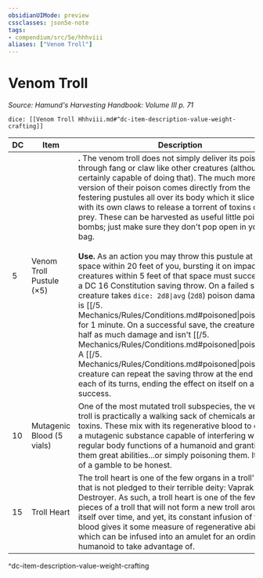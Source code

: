 ```yaml
---
obsidianUIMode: preview
cssclasses: json5e-note
tags:
- compendium/src/5e/hhhviii
aliases: ["Venom Troll"]
---
```

# Venom Troll
*Source: Hamund's Harvesting Handbook: Volume III p. 71* 

`dice: [[Venom Troll Hhhviii.md#^dc-item-description-value-weight-crafting]]`

| DC | Item | Description | Value | Weight | Crafting |
|----|------|-------------|-------|--------|----------|
| 5 | Venom Troll Pustule (×5) | **.** The venom troll does not simply deliver its poison through fang or claw like other creatures (although it is certainly capable of doing that). The much more potent version of their poison comes directly from the festering pustules all over its body which it slices open with its own claws to release a torrent of toxins on its prey. These can be harvested as useful little poison bombs; just make sure they don't pop open in your bag.<br /><br />**Use.** As an action you may throw this pustule at a space within 20 feet of you, bursting it on impact. All creatures within 5 feet of that space must succeed on a DC 16 Constitution saving throw. On a failed save, a creature takes `dice: 2d8\|avg` (`2d8`) poison damage and is [[/5. Mechanics/Rules/Conditions.md#poisoned\|poisoned]] for 1 minute. On a successful save, the creature takes half as much damage and isn't [[/5. Mechanics/Rules/Conditions.md#poisoned\|poisoned]]. A [[/5. Mechanics/Rules/Conditions.md#poisoned\|poisoned]] creature can repeat the saving throw at the end of each of its turns, ending the effect on itself on a success. | 3 gp | 2 lb | — |
| 10 | Mutagenic Blood (5 vials) | One of the most mutated troll subspecies, the venom troll is practically a walking sack of chemicals and toxins. These mix with its regenerative blood to create a mutagenic substance capable of interfering with the regular body functions of a humanoid and granting them great abilities...or simply poisoning them. It's a bit of a gamble to be honest. | 7 gp | 1 lb | [[5. Mechanics/Items/Potion Of Adaptation Hhhviii.md\|Potion of Adaptation]] |
| 15 | Troll Heart | The troll heart is one of the few organs in a troll's body that is not pledged to their terrible deity: Vaprak the Destroyer. As such, a troll heart is one of the few pieces of a troll that will not form a new troll around itself over time, and yet, its constant infusion of troll blood gives it some measure of regenerative ability which can be infused into an amulet for an ordinary humanoid to take advantage of. | 83 gp | 12 lb | Troll Amulet |
^dc-item-description-value-weight-crafting